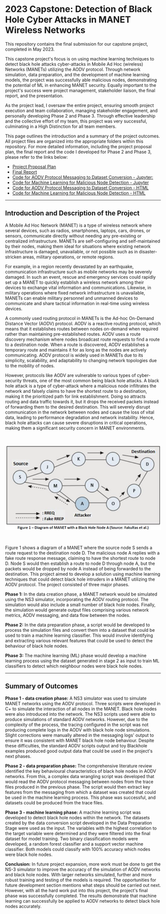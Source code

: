 # 2023 Capstone: Detection of Black Hole Cyber Attacks in MANET Wireless Networks

This repository contains the final submission for our capstone project, completed in May 2023.

This capstone project's focus is on using machine learning techniques to detect black hole attacks cyber-attacks in Mobile Ad Hoc (wireless) Networks (MANETs) utilizing the AODV protocol. Through network simulation, data preparation, and the development of machine learning models, the project was successfully able malicious nodes, demonstrating the potential of ML in enhancing MANET security. Equally important to the project's success were project management, stakeholder liaison, the final report, and the presentation.

As the project lead, I oversaw the entire project, ensuring smooth project execution and team collaboration, managing stakeholder engagement, and personally developing Phase 2 and Phase 3. Through effective leadership and the collective effort of my team, this project was very successful, culminating in a High Distinction for all team members.

This page outlines the introduction and a summary of the project outcomes. All project files are organized into the appropriate folders within this repository. For more detailed information, including the project proposal plan, the final report and the code I developed for Phase 2 and Phase 3, please refer to the links below:

- [Project Proposal Plan](Reports/Group%2011522-23-16%20-%20Project%20Proposal%20and%20Plan.pdf)
- [Final Report](Reports/Grp-11522-23-16%20Final%20Report.pdf)
- [Code for AODV Protocol Messaging to Dataset Conversion - Jupyter:](Data%20Preparation%20and%20Machine%20Learning%20Scripts/AODV_to_Dataset.ipynb)
- [Code for Machine Learning for Malicious Node Detection - Jupyter](Data%20Preparation%20and%20Machine%20Learning%20Scripts//ML_for_Malicious_Node_Detection.ipynb)
- [Code for AODV Protocol Messaging to Dataset Conversion - HTML](Data%20Preparation%20and%20Machine%20Learning%20Scripts/AODV_to_Dataset.html)
- [Code for Machine Learning for Malicious Node Detection - HTML](Data%20Preparation%20and%20Machine%20Learning%20Scripts//ML_for_Malicious_Node_Detection.html)

---

## Introduction and Description of the Project

A Mobile Ad Hoc Network (MANET) is a type of wireless network where several devices, such as radios, smartphones, laptops, cars, drones, or sensors, communicate directly without needing any pre-existing or centralized infrastructure. MANETs are self-configuring and self-maintained by their nodes, making them ideal for situations where existing network infrastructure is damaged, unavailable, or not possible such as in disaster-stricken areas, military operations, or remote regions.  

For example, in a region recently devastated by an earthquake, communication infrastructure such as mobile networks may be severely damaged. In such an event, rescue and emergency services could rapidly set up a MANET to quickly establish a wireless network among their devices to exchange vital information and communications. Likewise, in military operations where fixed network infrastructure is unavailable, MANETs can enable military personnel and unmanned devices to communicate and share tactical information in real-time using wireless devices.  

A commonly used routing protocol in MANETs is the Ad-hoc On-Demand Distance Vector (AODV) protocol. AODV is a reactive routing protocol, which means that it establishes routes between nodes on-demand when required rather than maintaining pre-established routes. AODV uses a route discovery mechanism where nodes broadcast route requests to find a route to a destination node. When a route is discovered, AODV establishes a temporary route and maintains it for as long as the nodes are actively communicating. AODV protocol is widely used in MANETs due to its simplicity, scalability, and adaptability to changing network topologies due to the mobility of nodes.  

However, protocols like AODV are vulnerable to various types of cyber-security threats, one of the most common being black hole attacks. A black hole attack is a type of cyber-attack where a malicious node infiltrates the network and falsely claims to have the shortest route to a destination, making it the prioritized path for link establishment. Doing so attracts routing and data traffic towards it, but it drops the received packets instead of forwarding them to the desired destination. This will severely disrupt communication in the network between nodes and cause the loss of vital data, leading to performance degradation and network instability. Hence, black hole attacks can cause severe disruptions in critical operations, making them a significant security concern in MANET environments.

<br/>

![Figure 1](Figure_1.png)

<br/>

Figure 1 shows a diagram of a MANET where the source node S sends a route request to the destination node D. The malicious node A replies with a fake route response message, claiming to have the shortest route to node D. Node S would then establish a route to node D through node A, but the packets would be dropped by node A instead of being forwarded to the destination.
This project aimed to develop a solution using machine learning techniques that could detect black hole intruders in a MANET utilizing the AODV protocol. The project consisted of three major phases.

**Phase 1:**
In the data creation phase, a MANET network would be simulated using the NS3 simulator, incorporating the AODV routing protocol. The simulation would also include a small number of black hole nodes. Finally, the simulation would generate output files comprising various network metrics, AODV messaging, and data flow between the nodes.

**Phase 2:**
In the data preparation phase, a script would be developed to process the simulation files and convert them into a dataset that could be used to train a machine learning classifier. This would involve identifying and extracting various relevant features that could be used to detect the behaviour of black hole nodes.

**Phase 3:**
The machine learning (ML) phase would develop a machine learning process using the dataset generated in stage 2 as input to train ML classifiers to detect which neighbour nodes were black hole nodes.

---

## Summary of Outcomes

**Phase 1 - data creation phase:** A NS3 simulator was used to simulate MANET networks using the AODV protocol. Three scripts were developed in C+ to simulate the interaction of all nodes in the MANET. Black hole nodes were also introduced into the network. The NS3 scripts used were able to produce simulations of standard AODV networks. However, due to the complexity of the process, the tracing configured in the script was not producing complete logs in the AODV with black hole node simulations. Slight corrections were manually altered in the messaging logs' output to ensure it was consistent with MANET black hole node behaviour. Despite these difficulties, the standard AODV scripts output and toy Blackhole examples produced good output data that could be used in the project's next phases.

**Phase 2 - data preparation phase:** The comprehensive literature review identified the key behavioural characteristics of black hole nodes in AODV networks. From this, a complex data wrangling script was developed that would read the AODV protocol messaging between nodes from the trace files produced in the previous phase. The script would then extract key features from the messaging from which a dataset was created that could be used in the machine learning process. This phase was successful, and datasets could be produced from the trace files.

**Phase 3 - machine learning phase:** A machine learning script was developed to detect black hole nodes within the network. The datasets created by the data conversion script developed in the Data Preparation Stage were used as the input. The variables with the highest correlation to the target variable were determined and they were filtered into the final dataset for model training. Two binary classification models were developed, a random forest classifier and a support vector machine classifier. Both models could classify with 100% accuracy which nodes were black hole nodes.

**Conclusion:** In future project expansion, more work must be done to get the NS-3 simulator to improve the accuracy of the simulation of AODV networks and black hole nodes. With larger networks simulated, further and more robust training and testing of the models is required. The opportunities for future development section mentions what steps should be carried out next. However, with all the hard work put into this project, the project's final phase was successfully completed. The results demonstrate that machine learning can successfully be applied to AODV networks to detect black hole nodes accurately.

